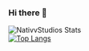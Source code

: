 ### Hi there 👋
![NativvStudios Stats](https://github-readme-stats.vercel.app/api?username=nativvstudios&show_icons=true&theme=github_dark )
<br/>
[![Top Langs](https://github-readme-stats.vercel.app/api/top-langs/?username=nativvstudios&theme=github_dark )](https://github.com/anuraghazra/github-readme-stats)


<!--
**nativvstudios/nativvstudios** is a ✨ _special_ ✨ repository because its `README.md` (this file) appears on your GitHub profile.

Here are some ideas to get you started:

- 🔭 I’m currently working on ...
- 🌱 I’m currently learning ...
- 👯 I’m looking to collaborate on ...
- 🤔 I’m looking for help with ...
- 💬 Ask me about ...
- 📫 How to reach me: ...
- 😄 Pronouns: ...
- ⚡ Fun fact: ...
-->

